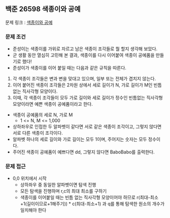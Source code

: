 ## 백준 26598 색종이와 공예

문제 링크 : [색종이와 공예](https://www.acmicpc.net/problem/26598)

### 문제 조건

- 준성이는 색종이를 가위로 자르고 남은 색종이 조각들로 뭘 할지 생각해 보았다.
- 군 생활 동안 열심히 고민해 본 결과, 색종이를 다시 이어붙여 색종이 공예품을 만들기로 했다!
- 준성이가 색종이를 이어 붙일 때는 다음과 같은 규칙을 따른다.

1. 각 색종이 조각들은 변과 변을 맞대고 있으며, 일부 또는 전체가 겹치지 않는다.
2. 이어 붙어진 색종이 조각들은 2차원 상에서 세로 길이가 N, 가로 길이가 M인 빈틈없는 직사각형 모양이다.
3. 이때, 각 색종이 조각들이 모두 가로 길이와 세로 길이가 정수인 빈틈없는 직사각형 모양이라면 예쁜 색종이 공예품이라고 한다.

- 색종이 공예품의 세로 N, 가로 M
    - 1 <= N, M <= 1,000
- 상하좌우로 인접한 두 알파벳이 같다면 서로 같은 색종이 조각이고, 그렇지 않다면 서로 다른 색종이 조각이다.
- 알파벳 하나의 세로 길이와 가로 길이는 모두 1이며, 주어지는 숫자는 모두 정수이다.
- 주어진 색종이 공예품이 예쁘다면 dd, 그렇지 않다면 BaboBabo를 출력한다.

### 문제 접근

- 0,0 위치에서 시작
    - 상하좌우 중 동일한 알파벳이면 탐색 진행
    - 모든 탐색을 진행하며 r,c의 최대 최소를 구하기
    - 색종이를 이어붙일 때는 빈틈 없는 직사각형 모양이어야 하므로 r(최대-최소+1(길이이므로+1해주기)) * c(최대-최소+1) 과 q를 통해 탐색한 원소의 개수가 일치해야 한다
  